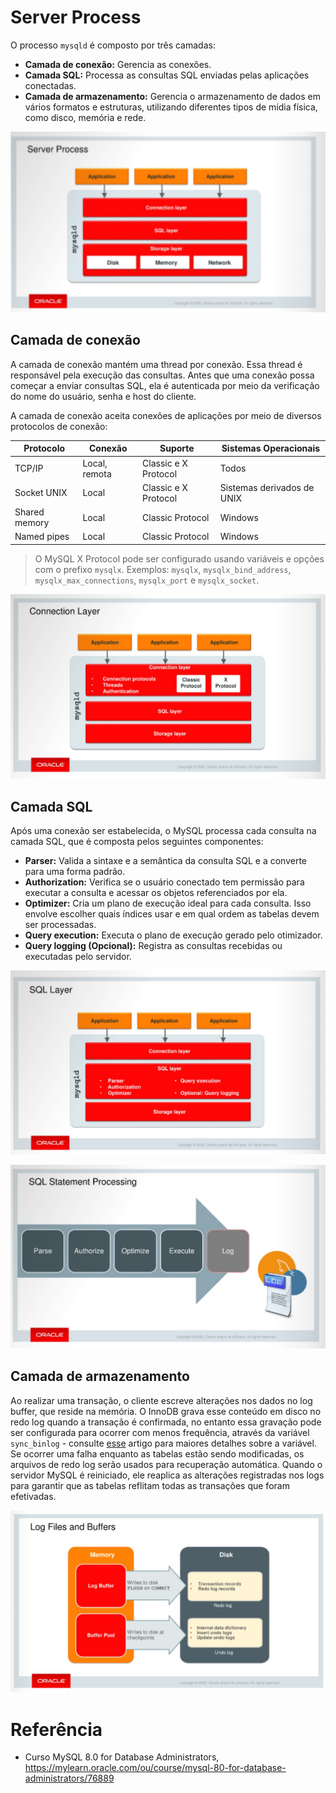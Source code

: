 # Server Process
O processo `mysqld` é composto por três camadas:

- **Camada de conexão:** Gerencia as conexões.
- **Camada SQL:** Processa as consultas SQL enviadas pelas aplicações conectadas.
- **Camada de armazenamento:** Gerencia o armazenamento de dados em vários formatos e estruturas, utilizando diferentes tipos de mídia física, como disco, memória e rede.

![](img/server_process.png)

## Camada de conexão
A camada de conexão mantém uma thread por conexão. Essa thread é responsável pela execução das consultas. Antes que uma conexão possa começar a enviar consultas SQL, ela é autenticada por meio da verificação do nome do usuário, senha e host do cliente.

A camada de conexão aceita conexões de aplicações por meio de diversos protocolos de conexão:

|Protocolo     |Conexão       |Suporte              | Sistemas Operacionais     |
|--------------|--------------|---------------------|---------------------------|
|TCP/IP        |Local, remota |Classic e X Protocol |Todos                      |
|Socket UNIX   |Local         |Classic e X Protocol |Sistemas derivados de UNIX |
|Shared memory |Local         |Classic Protocol     |Windows                    |
|Named pipes   |Local         |Classic Protocol     |Windows                    |

> O MySQL X Protocol pode ser configurado usando variáveis e opções com o prefixo `mysqlx`. Exemplos: `mysqlx`, `mysqlx_bind_address`, `mysqlx_max_connections`, `mysqlx_port` e `mysqlx_socket`.

![](img/connection_layer.png)

## Camada SQL
Após uma conexão ser estabelecida, o MySQL processa cada consulta na camada SQL, que é composta pelos seguintes componentes:

- **Parser:** Valida a sintaxe e a semântica da consulta SQL e a converte para uma forma padrão.
- **Authorization:** Verifica se o usuário conectado tem permissão para executar a consulta e acessar os objetos referenciados por ela.
- **Optimizer:** Cria um plano de execução ideal para cada consulta. Isso envolve escolher quais índices usar e em qual ordem as tabelas devem ser processadas.
- **Query execution:** Executa o plano de execução gerado pelo otimizador.
- **Query logging (Opcional):** Registra as consultas recebidas ou executadas pelo servidor.

![](img/sql_layer.png)

![](img/sql_statement_processing.png)

## Camada de armazenamento
Ao realizar uma transação, o cliente escreve alterações nos dados no log buffer, que reside na memória. O InnoDB grava esse conteúdo em disco no redo log quando a transação é confirmada, no entanto essa gravação pode ser configurada para ocorrer com menos frequência, através da variável `sync_binlog` - consulte [esse](https://github.com/tavaresdb/db/blob/main/mysql/04_config/02_db/02_variables.md) artigo para maiores detalhes sobre a variável. Se ocorrer uma falha enquanto as tabelas estão sendo modificadas, os arquivos de redo log serão usados para recuperação automática. Quando o servidor MySQL é reiniciado, ele reaplica as alterações registradas nos logs para garantir que as tabelas reflitam todas as transações que foram efetivadas.

![](img/log_files_&_buffers.png)

# Referência
- Curso MySQL 8.0 for Database Administrators, https://mylearn.oracle.com/ou/course/mysql-80-for-database-administrators/76889